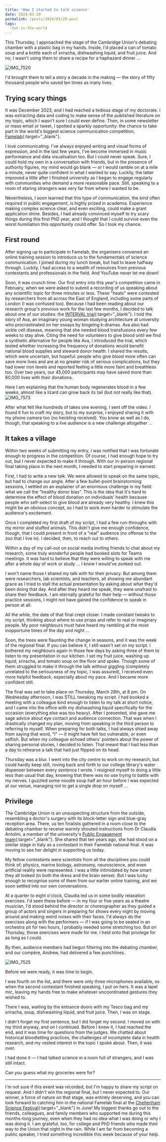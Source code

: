 ```yaml
---
title: 'How I started to talk science'
date: 2024-03-29
permalink: /posts/2024/03/29-post
tags:
  -out-in-the-world
---
```


This Thursday, I approached the stage of the Cambridge Union's debating chamber with a plastic bag in my hands. Inside, I'd placed a can of tomato soup and a bottle each of sriracha, dishwashing liquid, and fruit juice. And no, I wasn't using them to share a recipe for a haphazard dinner ...

![IMG_7520](https://github.com/yaning-wu/yaning-wu.github.io/assets/145920710/63fb0801-b064-4cce-9588-954af9f21e18)

I'd brought them to tell a story a decade in the making &mdash; the story of fifty thousand people who saved ten times as many lives.

## Trying scary things
It was December 2023, and I had reached a tedious stage of my doctorate. I was extracting data and coding to make sense of the published literature on my topic, which I wasn't sure I could even define. Then, in some newsletter or mass email or tweet, I spotted a sparkly opportunity: the chance to take part in the world's biggest science communication competition, [Famelab](https://www.cheltenhamfestivals.com/famelab){:target="_blank"}.

I love communicating. I've always enjoyed writing and visual forms of expression, and in the last few years, I've become immersed in music performance and data visualisation too. But I could never speak. Sure, I could hold my own in a conversation with friends, but in the presence of authority figures, my mind would go blank &mdash; or I would ramble on at a mile a minute, never quite confident in what I wanted to say. Luckily, the latter improved a little after I finished university as I began to engage regularly with communities who demand a more reasonable pace. Still, speaking to a room of staring strangers was very far from where I wanted to be.

Nevertheless, I soon learned that this type of communication, the kind often required in public engagement, is highly prized in academia. Experience making complex science clear, and even exciting, could make a grant application shine. Besides, I had already convinced myself to try scary things during this first PhD year, and I thought that I could survive even the worst humiliation this opportunity could offer. So I took my chance.

## First round
After signing up to participate in Famelab, the organisers convened an online training session to introduce us to the fundamentals of science communication. I joined during my lunch break, but had to leave halfway through. Luckily, I had access to a wealth of resources from previous contestants and professionals in the field. And YouTube never let me down!

Soon, it was crunch time. Our first entry into this year's competition came in February, when we were asked to submit a recording of us speaking about any scientific topic for three minutes or less. These "heats" were contested by researchers from all across the East of England, including some parts of London (I was confused too). Because I had been reading about our research group's previous work for the last few months, I decided to talk about one of our studies: the [INTERVAL trial](https://www.thelancet.com/journals/lancet/article/PIIS0140-6736(17)31928-1/fulltext){:target="_blank"}. I told the story of Ava, an imaginary young woman studying architecture at university who procrastinated on her essays by bingeing k-dramas. Ava also had sickle cell disease, meaning that she needed blood transfusions every few weeks to stay alive. Citing the need for volunteers to give blood until we find a synthetic alternative for people like Ava, I introduced the trial, which tested whether increasing the frequency of donations would benefit national blood supplies and steward donor health. I shared the results, which were uncertain, but hopeful: people who give blood more often can save more lives and are at no greater risk of serious complications, but they had lower iron levels and reported feeling a little more faint and breathless too. Over two years, our 45,000 participants may have saved more than 60,000 lives with their donations.

Here I am explaining that the human body regenerates blood in a few weeks, almost like a lizard can grow back its tail (but not really like that).
![IMG_7573](https://github.com/yaning-wu/yaning-wu.github.io/assets/145920710/72e1cb6a-c9c4-4776-91e9-e54460939c3f)

After what felt like hundreds of takes one evening, I sent off the video. I found it fun to craft my story, but to my surprise, I enjoyed sharing it with my phone camera too (no heckling received). You know as well as I do, though, that speaking to a live audience is a new challenge altogether ...

## It takes a village
Within two weeks of submitting my entry, I was notified that I was fortunate enough to progress in the competition. Of course, I had enough hope to try out, but I never expected to make it through. With our in-person regional final taking place in the next month, I needed to start preparing in earnest.

First, I had to write a new talk. We were allowed to speak on the same topic, but had to change our angle. After a few bullet-point brainstorming sessions, I settled on an explainer of an enormous challenge in my field: what we call the "healthy donor bias". This is the idea that it's hard to determine the effect of blood donation on individuals' health because people who self-select to give blood are already very healthy. I knew this might be an obvious concept, so I had to work even harder to stimulate the audience's excitement.

Once I completed my first draft of my script, I had a few run-throughs with my mirror and stuffed animals. This didn't give me enough confidence, though, that I could present in front of a "real" audience (no offense to the zoo that I live in). I decided, then, to reach out to others.

Within a day of my call-out on social media inviting friends to chat about my research, some truly wonderful people had booked slots for Teams meetings. It was hard to believe that they were willing to speak with me after a whole day of work or study ... I know I would've zonked out.

I won't name those I shared my talk with for their privacy. But among them were researchers, lab scientists, and teachers, all showing me abundant grace as I tried to stall the actual presentation by asking about what they'd been doing that day. And after they heard me speak, they were unafraid to share their feedback. I am eternally grateful for their help &mdash; without those practice sessions, I might not have gained the confidence to speak in person at all.

All the while, the date of that final crept closer. I made constant tweaks to my script, thinking about where to use props and refer to real or imaginary people. My poor neighbours must have heard my rambling at the most inopportune times of the day and night ...

Soon, the trees were flaunting the change in seasons, and it was the week of the regional final. If you can believe it, I still wasn't set on my script. I bothered my neighbours again in those few days by asking three of them to listen to my presentation in our kitchen. I set my fruit juice, washing up liquid, sriracha, and tomato soup on the floor and spoke. Though some of them struggled to make it through the talk without giggling (completely unrelated to the seriousness of my topic, I was assured), I received even more helpful feedback, especially about my pace. And I became more confident still.

The final was set to take place on Thursday, March 28th, at 8 pm. On Wednesday afternoon, I was STILL tweaking my script. I had booked a meeting with a colleague kind enough to listen to my talk at short notice, and I came into the office with my dishwashing liquid specifically for the occasion (everything else was too heavy). After I presented, she gave me sage advice about eye contact and audience connection. That was when I drastically changed my plan, moving from speaking in the third person to referring to myself. When preparing for both talks, I had always shied away from saying that word, "I" &mdash; it might have felt too vulnerable, or even selfish. But when my colleague echoed others' pointers about the power of sharing personal stories, I decided to listen. That meant that I had less than a day to rehearse a talk that had just flipped on its head.

Thursday was a blur. I went into the city centre to work on my research, but could hardly keep still, roving back and forth to our college library's water dispenser between every sentence I wrote. I resigned myself to doing a little less than usual that day, knowing that there was no use trying to battle with my nerves. I guzzled some noodle soup half an hour before I was expected at our venue, managing not to get a single drop on myself ...

## Privilege
The Cambridge Union is an unsuspecting structure from the outside, resembling a doctor's surgery with its block-letter sign and blue-gray reception area. There, us ten finalists gathered in a room close to the debating chamber to receive warmly shouted instructions from Dr Claudia Antolini, a member of the university's [Public Engagement team](https://www.cam.ac.uk/public-engagement/the-public-engagement-team){:target="_blank"}. She shared that ten years ago, she had stood on a similar stage in Italy as a contestant in their Famelab national final. It was moving to see her delight in supporting us today.

My fellow contestants were scientists from all the disciplines you could think of; physics, marine biology, astronomy, neuroscience, and even artificial reality were represented. I was a little intimidated by how smart they all looked (in both the dress and the brain sense). But I was lucky enough to recognise some of them from our earlier online training, and we soon settled into our own conversations.

At a quarter to eight o'clock, Claudia led us in some bodily relaxation exercises. I'd seen these before &mdash; in my four or five years as a theatre musician, I'd stood behind the director or choreographer as they guided a group of actors and singers in preparing for shows every night by moving around and making weird noises with their faces. I'd always do the exercises along with the performers &mdash; if I was going to be seated in an orchestra pit for two hours, I probably needed some stretching too. But on Thursday, those exercises were made for me. I held onto that privilege for as long as I could.

By then, audience members had begun filtering into the debating chamber, and our compère, Andrew, had delivered a few punchlines.

![IMG_7525](https://github.com/yaning-wu/yaning-wu.github.io/assets/145920710/6c3cbac2-d2fa-4182-80fd-cf62f8c42823)

Before we were ready, it was time to begin. 

I was fourth on the list, and there were only three microphones available, so when the second contestant finished speaking, I put on hers. It was a lapel mic, leaving my hands free to make whatever uncoordinated gestures they wished to. 

There I was, waiting by the entrance doors with my Tesco bag and my sriracha, soup, dishwashing liquid, and fruit juice. Then, I was on stage.

I didn't forget my first sentence, but I did forget my second. I moved on with my third anyway, and on I continued. Before I knew it, I had reached the end, and it was time for questions from the judges. We chatted about historical bloodletting practices, the challenges of incomplete data in health research, and my vested interest in the topic I spoke about. Then, it was over.

I had done it &mdash; I had talked science in a room full of strangers, and I was still intact.

Can you guess what my groceries were for?

____________

I'm not sure if this event was recorded, but I'm happy to share my script on request. And I didn't win the regional final, but I never expected to. Our winner, a force of nature on that stage, was entirely deserving, and you can look forward to catching him in the national Famelab final at the [Cheltenham Science Festival](https://www.cheltenhamfestivals.com/science){:target="_blank"} in June! My biggest thanks go out to the friends, colleagues, and family members who supported me during this months-long journey, even when they had no idea what I was doing or why I was doing it. I am grateful, too, for college and PhD friends who made their way to the Union that night in the rain. While I am far from becoming a public speaker, I tried something incredible this week because of your help.
